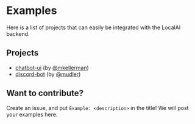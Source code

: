 # Examples

Here is a list of projects that can easily be integrated with the LocalAI backend. 

## Projects

- [chatbot-ui](https://github.com/go-skynet/LocalAI/tree/master/examples/chatbot-ui/) (by [@mkellerman](https://github.com/mkellerman))
- [discord-bot](https://github.com/go-skynet/LocalAI/tree/master/examples/discord-bot/) (by [@mudler](https://github.com/mudler))

## Want to contribute?

Create an issue, and put `Example: <description>` in the title! We will post your examples here.
